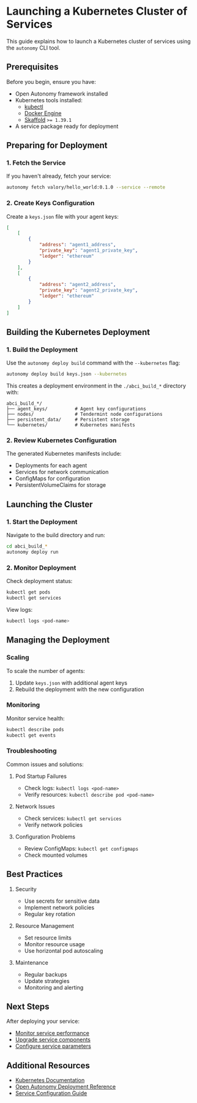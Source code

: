 # Launching a Kubernetes Cluster of Services

This guide explains how to launch a Kubernetes cluster of services using the `autonomy` CLI tool.

## Prerequisites

Before you begin, ensure you have:
- Open Autonomy framework installed
- Kubernetes tools installed:
  - [kubectl](https://kubernetes.io/docs/tasks/tools/)
  - [Docker Engine](https://docs.docker.com/engine/install/)
  - [Skaffold](https://skaffold.dev/docs/install/#standalone-binary) `>= 1.39.1`
- A service package ready for deployment

## Preparing for Deployment

### 1. Fetch the Service

If you haven't already, fetch your service:
```bash
autonomy fetch valory/hello_world:0.1.0 --service --remote
```

### 2. Create Keys Configuration

Create a `keys.json` file with your agent keys:
```json
[
    [
        {
            "address": "agent1_address",
            "private_key": "agent1_private_key",
            "ledger": "ethereum"
        }
    ],
    [
        {
            "address": "agent2_address",
            "private_key": "agent2_private_key",
            "ledger": "ethereum"
        }
    ]
]
```

## Building the Kubernetes Deployment

### 1. Build the Deployment

Use the `autonomy deploy build` command with the `--kubernetes` flag:
```bash
autonomy deploy build keys.json --kubernetes
```

This creates a deployment environment in the `./abci_build_*` directory with:
```
abci_build_*/
├── agent_keys/          # Agent key configurations
├── nodes/               # Tendermint node configurations
├── persistent_data/     # Persistent storage
└── kubernetes/          # Kubernetes manifests
```

### 2. Review Kubernetes Configuration

The generated Kubernetes manifests include:
- Deployments for each agent
- Services for network communication
- ConfigMaps for configuration
- PersistentVolumeClaims for storage

## Launching the Cluster

### 1. Start the Deployment

Navigate to the build directory and run:
```bash
cd abci_build_*
autonomy deploy run
```


### 2. Monitor Deployment

Check deployment status:
```bash
kubectl get pods
kubectl get services
```

View logs:
```bash
kubectl logs <pod-name>
```

## Managing the Deployment

### Scaling

To scale the number of agents:
1. Update `keys.json` with additional agent keys
2. Rebuild the deployment with the new configuration

### Monitoring

Monitor service health:
```bash
kubectl describe pods
kubectl get events
```

### Troubleshooting

Common issues and solutions:

1. Pod Startup Failures
   - Check logs: `kubectl logs <pod-name>`
   - Verify resources: `kubectl describe pod <pod-name>`

2. Network Issues
   - Check services: `kubectl get services`
   - Verify network policies

3. Configuration Problems
   - Review ConfigMaps: `kubectl get configmaps`
   - Check mounted volumes

## Best Practices

1. Security
   - Use secrets for sensitive data
   - Implement network policies
   - Regular key rotation

2. Resource Management
   - Set resource limits
   - Monitor resource usage
   - Use horizontal pod autoscaling

3. Maintenance
   - Regular backups
   - Update strategies
   - Monitoring and alerting

## Next Steps

After deploying your service:
- [Monitor service performance](../../guides/deploy_service.md#examine-the-deployment)
- [Upgrade service components](../../guides/bumping_services.md)
- [Configure service parameters](../../configure_service/service_configuration_file.md)

## Additional Resources

- [Kubernetes Documentation](https://kubernetes.io/docs/)
- [Open Autonomy Deployment Reference](../../api/cli/deploy.md)
- [Service Configuration Guide](../../configure_service/service_configuration_file.md)
